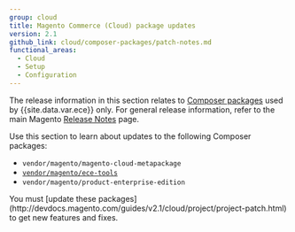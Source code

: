```yaml
---
group: cloud
title: Magento Commerce (Cloud) package updates
version: 2.1
github_link: cloud/composer-packages/patch-notes.md
functional_areas:
  - Cloud
  - Setup
  - Configuration
---
```


The release information in this section relates to [Composer packages](http://devdocs.magento.com/guides/v2.2/cloud/reference/cloud-composer.html#magento-commerce-cloud-packages) used by {{site.data.var.ece}} only. For general release information, refer to the main Magento [Release Notes]({{page.baseurl}}/release-notes/bk-release-notes.html) page.

Use this section to learn about updates to the following Composer packages:

-   `vendor/magento/magento-cloud-metapackage`
-   [`vendor/magento/ece-tools`](http://devdocs.magento.com/guides/v2.1/cloud/composer-packages/ece-tools.html)
-   `vendor/magento/product-enterprise-edition`

<div class="bs-callout bs-callout-info" id="info" markdown="1">
You must [update these packages](http://devdocs.magento.com/guides/v2.1/cloud/project/project-patch.html) to get new features and fixes.
</div>

